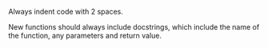 Always indent code with 2 spaces.

New functions should always include docstrings, which include the name of the function, any parameters and return value.

